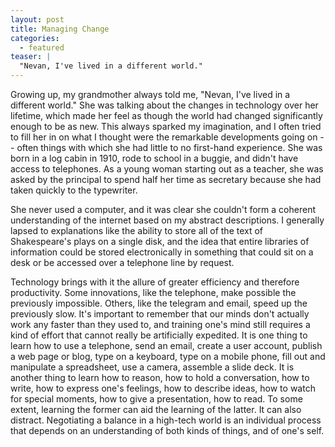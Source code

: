 ```yaml
---
layout: post
title: Managing Change
categories:
  - featured
teaser: |
  "Nevan, I've lived in a different world."
---
```


Growing up, my grandmother always told me, "Nevan, I've lived in a different world." She was talking about the changes in technology over her lifetime, which made her feel as though the world had changed significantly enough to be as new. This always sparked my imagination, and I often tried to fill her in on what I thought were the remarkable developments going on -- often things with which she had little to no first-hand experience. She was born in a log cabin in 1910, rode to school in a buggie, and didn't have access to telephones. As a young woman starting out as a teacher, she was asked by the principal to spend half her time as secretary because she had taken quickly to the typewriter.

She never used a computer, and it was clear she couldn't form a coherent understanding of the internet based on my abstract descriptions. I generally lapsed to explanations like the ability to store all of the text of Shakespeare's plays on a single disk, and the idea that entire libraries of information could be stored electronically in something that could sit on a desk or be accessed over a telephone line by request.

Technology brings with it the allure of greater efficiency and therefore productivity. Some innovations, like the telephone, make possible the previously impossible. Others, like the telegram and email, speed up the previously slow. It's important to remember that our minds don't actually work any faster than they used to, and training one's mind still requires a kind of effort that cannot really be artificially expedited. It is one thing to learn how to use a telephone, send an email, create a user account, publish a web page or blog, type on a keyboard, type on a mobile phone, fill out and manipulate a spreadsheet, use a camera, assemble a slide deck. It is another thing to learn how to reason, how to hold a conversation, how to write, how to express one's feelings, how to describe ideas, how to watch for special moments, how to give a presentation, how to read. To some extent, learning the former can aid the learning of the latter. It can also distract. Negotiating a balance in a high-tech world is an individual process that depends on an understanding of both kinds of things, and of one's self.
